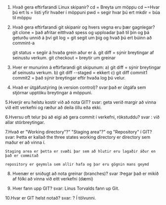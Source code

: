 
1. Hvað gera eftirfarandi Linux skipanir?
	cd = Breyta um möppu
	cd ~=Hvar þú ert
	ls = listi yfir hvaðer í möppuni
	pwd = segir hvar þú ert
	mkdir = búa til möppu
2. Hvað gera eftirfarandi git skipanir og hvers vegna eru þær gagnlegar?
	git clone = það afritar eitthvað spess og upploadar það til þín og þá geturðu unnið á því
	git log = git segit um þig og hvað þú ert búinn að commint-a
    
	git status = segiir á hvaða grein aður er á.
	git diff = sýnir breytingar af seinustu verkum.
	git checkout = breytir um greinar
3. Hver er munurinn á eftirfarandi git skipunum:
	a) git diff = sýnir breytingar af seinustu verkum.
	b) git diff --staged =  ekkert 
	c) git diff commit1 commit2 = það sýnir breytingar eftir hvaða log þú velur.
4. 	Hvað er útgáfustýring (e.version control)? 
svar:það er útgáfa sem stjórnar upptöku breytingar á möppuni.

5.Hverjir eru helstu kostir við að nota GIT?
svar: geta verið margir að vinna við eitt verkefni og ræður að deila öllu eða ekki.

6.Hversu oft telur þú að eigi að gera commit í verkefni, rökstuddu?
svar : við allar stórbreytingar.

7.Hvað er "Working directory"?" "Staging area"?" og "Repository" í GIT?
svar: Þetta er kallað the three states
	working directory er directory sem maður er að vinna í.
    
	Staging area er þetta er svæði þar sem að hlutir eru lagaðir áður en það er commitað
    
	repository er geymsla sem allir hafa og þar eru gögnin mans geymd
    
8.	Hvenær er sniðugt að nota greinar (branches)?
svar :Þegar það er mikið af fólki að vinna við eitt verkefni (dæmi)

9.	Hver fann upp GIT?
svar: Linus Torvalds fann up Git.

10.Hvar er GIT helst notað?
svar: ? Í tölvunni.